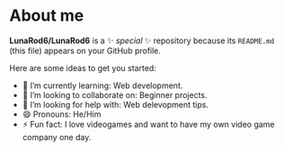 # About me


**LunaRod6/LunaRod6** is a ✨ _special_ ✨ repository because its `README.md` (this file) appears on your GitHub profile.

Here are some ideas to get you started:

- 🌱 I’m currently learning: Web development.
- 👯 I’m looking to collaborate on: Beginner projects.
- 🤔 I’m looking for help with: Web delevopment tips.
- 😄 Pronouns: He/Him
- ⚡ Fun fact: I love videogames and want to have my own video game company one day.

